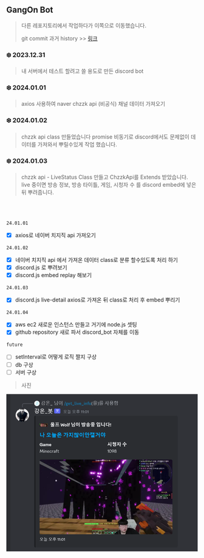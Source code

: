 ## GangOn Bot

> 다른 레포지토리에서 작업하다가 이쪽으로 이동했습니다.
> 
> git commit 과거 history >> [링크](https://github.com/GangOn0215/study/commits/main/Discord_Bot/GangOn_Bot)

### ❄️ 2023.12.31

> 내 서버에서 테스트 할려고 쓸 용도로 만든 discord bot

### ❄️ 2024.01.01

> axios 사용하여 naver chzzk api (비공식) 채널 데이터 가져오기

### ❄️ 2024.01.02

> chzzk api class 만들었습니다
> promise 비동기로 discord에서도 문제없이 데이터를 가져와서 뿌릴수있게 작업 했습니다.

### ❄️ 2024.01.03

> chzzk api - LiveStatus Class 만들고 ChzzkApi를 Extends 받았습니다.
> live 중이면 방송 정보, 방송 타이틀, 게임, 시청자 수 를 discord embed에 넣은 뒤 뿌려줍니다.

<br>
<br>

`24.01.01`

- [x] axios로 네이버 치지직 api 가져오기

`24.01.02`

- [x] 네이버 치지직 api 에서 가져온 데이터 class로 분류 할수있도록 처리 하기
- [x] discord.js 로 뿌려보기
- [x] discord.js embed replay 해보기

`24.01.03`

- [x] discord.js live-detail axios로 가져온 뒤 class로 처리 후 embed 뿌리기

`24.01.04`

- [x] aws ec2 새로운 인스턴스 만들고 거기에 node.js 셋팅
- [x] github repository 새로 파서 discord_bot 자체를 이동

`future`

- [ ] setInterval로 어떻게 로직 짤지 구상
- [ ] db 구상
- [ ] 서버 구상

> 사진

![Alt text](./history/240103.png)
